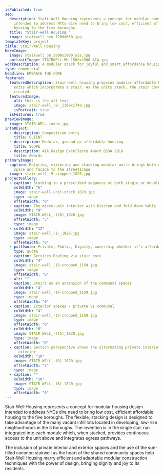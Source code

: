 ```yaml
---
isPublished: true
seo:
  description: Stair-Well Housing represents a concept for modular housing design
    intended to address NYCs dire need to bring low cost, efficient affordable
    housing to the five boroughs.
  title: "Stair-well Housing "
  image: stairwell_seo_1200x630.jpg
templateKey: project
title: Stair-Well Housing
heroImage:
  image: stairwell_ph_3800x1900_aia.jpg
  portraitImage: STAIRWELL_PH_1500x2000_AIA.jpg
workDescription: A modular stack for joyful and smart affordable housing in NYC
type: commercial
headline: EMBRACE THE CORE
featured:
  featuredDescription: Stair-well housing proposes modular affordable housing
    units which incorporate a stair. As the units stack, the stair core is
    created.
  featuredImage:
    alt: this is the alt text
    image: stair-well_-8-_1160x1740.jpg
    isPortrait: true
  isFeatured: true
previewImage:
  image: STAIR-WELL_index.jpg
infoObject:
  - description: Competition entry
    title: CLIENT
  - description: Modular, ground-up affordable housing
    title: SCOPE
  - description: AIA Design Excellence Award BQDA 2018
    title: Awards
primaryImage:
  caption: Rotating, mirroring and stacking modular units brings both exterior
    space and facade to the streetscape
  image: stair-well_-9-cropped_1820.jpg
projectGallery:
  - caption: Stacking in a prescribed sequence at both single or double-wide lots
    colWidth: "6"
    image: stair-well-unit-stack_1820.jpg
    type: image
    offsetWidth: "0"
  - caption: The micro-unit interior with kitchen and fold-down table
    colWidth: "9"
    image: STAIR-WELL_-(10)_1820.jpg
    offsetWidth: "3"
    type: image
  - colWidth: "12"
    image: stair-well_-1-_1820.jpg
    type: image
    offsetWidth: "0"
  - pullQuote: Private, Public, Dignity, ownership whether it's affordable or not
    type: quote
  - caption: Services Routing via stair core
    colWidth: "4"
    image: stair-well_-15-cropped_1160.jpg
    type: image
    offsetWidth: "0"
  - alt: ""
    caption: Stairs as an extension of the communal spaces
    colWidth: "4"
    image: stair-well_-14-cropped_1160.jpg
    type: image
    offsetWidth: "0"
  - caption: Exterior spaces - private vs communal
    colWidth: "4"
    image: stair-well_-13-cropped_1160.jpg
    type: image
    offsetWidth: "0"
  - colWidth: "6"
    image: STAIR-WELL_-(15)_1820.jpg
    type: image
    offsetWidth: "0"
  - caption: Section perspective shows the alternating private interior vs public
      exterior
    colWidth: "10"
    image: STAIR-WELL_-(3)_1820.jpg
    offsetWidth: "2"
    type: image
  - caption: ""
    colWidth: "10"
    image: STAIR-WELL_-(6)_1820.jpg
    type: image
    offsetWidth: "0"
---
```

Stair-Well Housing represents a concept for modular housing
 design intended to address NYCs dire need to bring low
 cost, efficient affordable housing to the five boroughs. The
 flexible, stacking design is designed to take advantage of
 the many vacant infill lots located in developing, low-rise
 neighborhoods in the 5 boroughs. The invention is in the
 single stair run integrated into each module which, when
 stacked, provides continuous access to the unit above and
 integrates egress pathways.

The inclusion of private interior and exterior spaces
 and the use of the sun-filled common stairwell as the
 heart of the shared community spaces help Stair-Well Housing
 marry efficient and adaptable modular construction techniques
 with the power of design, bringing dignity and joy to
 its residents.
